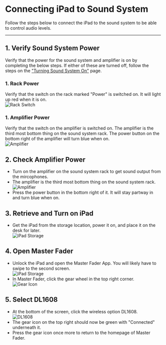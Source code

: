 # Connecting iPad to Sound System

Follow the steps below to connect the iPad to the sound system to be able to control audio levels.

---

## 1. Verify Sound System Power
Verify that the power for the sound system and amplifier is on by completing the below steps. If either of these are turned off, follow the steps on the ["Turning Sound System On"](turning_sound_system_on.md) page.
  ### 1. Rack Power
  Verify that the switch on the rack marked "Power" is switched on. It will light up red when it is on.
  <br>![Rack Switch](../../assets/images/audio/sound_system_on-off/sound_system_rack_switch.png)

  ### 1. Amplifier Power
  Verify that the switch on the amplifier is switched on. The amplifier is the third most bottom thing on the sound system rack. The power button on the bottom right of the amplifier will turn blue when on.
  <br>![Amplifier](../../assets/images/audio/sound_system_on-off/sound_system_rack_amplifier.png)

## 2. Check Amplifier Power
 - Turn on the amplifier on the sound system rack to get sound output from the mircophones.
 - The amplifier is the third most bottom thing on the sound system rack.
 <br>![Amplifier](../assets/images/setting-up-powering-on/sound-system-rack-amplifier%400_3.png)
 - Press the power button in the bottom right of it. It will stay partway in and turn blue when on.
 
## 3. Retrieve and Turn on iPad
 - Get the iPad from the storage location, power it on, and place it on the desk for later.
 <br>![iPad Storage](../assets/images/setting-up-powering-on/mevos-ipad%400.1x.png)

## 4. Open Master Fader
 - Unlock the iPad and open the Master Fader App. You will likely have to swipe to the second screen.
 <br>![iPad Storage](../assets/images/ipad-sound-system/master-fader.png)
 - In Master Fader, click the gear wheel in the top right corner.
 <br>![Gear Icon](../assets/images/ipad-sound-system/gear-icon.png)

## 5. Select DL1608
 - At the bottom of the screen, click the wireless option DL1608.
 <br>![DL1608](../assets/images/ipad-sound-system/dl1608.png)
 - The gear icon on the top right should now be green with "Connected" underneath it.
 - Press the gear icon once more to return to the homepage of Master Fader.